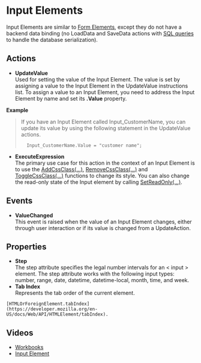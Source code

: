 
# Input Elements

Input Elements are similar to [Form Elements](formelements.md), except they do not have a backend data binding (no LoadData and SaveData actions with [SQL queries](../../sqlreports/dataqueries.md) to handle the database serialization).

## Actions

*	**UpdateValue**  
Used for setting the value of the Input Element. The value is set by assigning a value to the Input Element in the UpdateValue instructions list. To assign a value to an Input Element, you need to address the Input Element by name and set its **.Value** property.


**Example**
>
>If you have an Input Element called Input_CustomerName, you can update its value by using the following statement in the UpdateValue actions.
>
>       Input_CustomerName.Value = "customer name";



*	**ExecuteExpression**  
The primary use case for this action in the context of an Input Element is to use the [AddCssClass(…)](../programmingmodel/instructions/cssclass.md), [RemoveCssClass(…)](../programmingmodel/instructions/cssclass.md) and [ToggleCssClass(…)](../programmingmodel/instructions/cssclass.md) functions to change its style.
You can also change the read-only state of the Input element by calling [SetReadOnly(…)](../programmingmodel/instructions/setreadonly.md).

## Events

*	**ValueChanged**  
This event is raised when the value of an Input Element changes, either through user interaction or if its value is changed from a UpdateAction.

## Properties

*	**Step**  
The step attribute specifies the legal number intervals for an < input > element.
The step attribute works with the following input types: number, range, date, datetime, datetime-local, month, time, and week.
*	**Tab Index**  
Represents the tab order of the current element. 

```
[HTMLOrForeignElement.tabIndex]
(https://developer.mozilla.org/en-US/docs/Web/API/HTMLElement/tabIndex).
```



## Videos

* [Workbooks](../../../videos/workbooks.md)
* [Input Element](https://profitbasedocs.blob.core.windows.net/videos/Workbook%20-%20Input%20Element.mp4)
